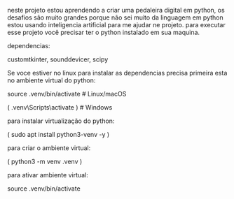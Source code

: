 neste projeto estou aprendendo a criar uma pedaleira digital em python, os desafios são muito grandes porque não sei muito da linguagem em python estou usando inteligencia artificial para me ajudar ne projeto.
para executar esse projeto você precisar ter o python instalado em sua maquina.

dependencias:

customtkinter,
sounddevicer,
scipy

Se voce estiver no linux para instalar as dependencias precisa primeira esta no ambiente virtual do python: 



source .venv/bin/activate  # Linux/macOS

( .venv\Scripts\activate )    # Windows


para instalar virtualização do python:

( sudo apt install python3-venv -y )


para criar o ambiente virtual:

( python3 -m venv .venv )


para ativar ambiente virtual:

source .venv/bin/activate
